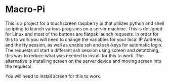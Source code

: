# Macro-Pi

This is a project for a touchscreen raspberry pi that utilizes python and shell scripting to launch various programs on a server machine.
This is designed for Linux and most of the buttons are flatpak launch requests. In order for this to work you will need to change the variables for
your local IP Address, and the tty session, as well as enable ssh and ssh-keys for automatic login. The requests all start a different ssh session 
using screen and detatching, this was to reduce what was needed to install for this to work. The alternative is installing screen on the server device
and moving screen into the requests.

You will need to install screen for this to work.

